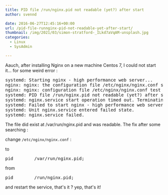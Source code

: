 ```yaml
---
title: PID file /run/nginx.pid not readable (yet?) after start
author: svennd

date: 2016-06-27T12:45:16+00:00
url: /pid-file-runnginx-pid-not-readable-yet-after-start/
thumbnail: /img/2021/03/simon-stratford-_ILkd7aVqAM-unsplash.jpg
categories:
  - Linux
  - SysAdmin

---
```

Aauch, after installing Nginx on a new machine Centos 7, I could not start it... for some weird error :

<pre>systemd: Starting nginx - high performance web server...
nginx: nginx: the configuration file /etc/nginx/nginx.conf syntax is ok
nginx: nginx: configuration file /etc/nginx/nginx.conf test is successful
systemd: PID file /run/nginx.pid not readable (yet?) after start.
systemd: nginx.service start operation timed out. Terminating.
systemd: Failed to start nginx - high performance web server.
systemd: Unit nginx.service entered failed state.
systemd: nginx.service failed.
</pre>

The file did exist at /var/run/nginx.pid and was readable. The fix after some searching :

change <code class="EnlighterJSRAW" data-enlighter-language="null">/etc/nginx/nginx.conf</code> :

to

<pre>pid        /var/run/nginx.pid;</pre>

from

<pre>pid        /run/nginx.pid;</pre>

and restart the service, that's it ? yep, that's it!